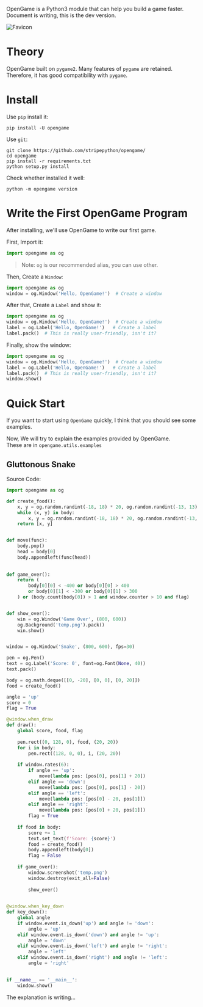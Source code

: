 OpenGame is a Python3 module that can help you build a game faster.  
Document is writing, this is the dev version.

![Favicon](https://article.biliimg.com/bfs/article/8393f6fcdd2ac4e5d9eaaba6fc6dee3b1fd10bcb.png)

# Theory
OpenGame built on `pygame2`. Many features of `pygame` are retained.   
Therefore, it has good compatibility with `pygame`.

# Install
Use `pip` install it:
```shell
pip install -U opengame
```
Use `git`:
```shell
git clone https://github.com/stripepython/opengame/
cd opengame
pip install -r requirements.txt
python setup.py install
```

Check whether installed it well:
```shell
python -m opengame version
```

# Write the First OpenGame Program
After installing, we'll use OpenGame to write our first game.

First, Import it:
```python
import opengame as og
```
> Note: `og` is our recommended alias, you can use other.  

Then, Create a `Window`:
```python
import opengame as og
window = og.Window('Hello, OpenGame!')  # Create a window
```

After that, Create a `Label` and show it:
```python
import opengame as og
window = og.Window('Hello, OpenGame!')  # Create a window
label = og.Label('Hello, OpenGame!')   # Create a label
label.pack()  # This is really user-friendly, isn't it?
```

Finally, show the window:
```python
import opengame as og
window = og.Window('Hello, OpenGame!')  # Create a window
label = og.Label('Hello, OpenGame!')   # Create a label
label.pack()  # This is really user-friendly, isn't it?
window.show()
```

# Quick Start
If you want to start using `OpenGame` quickly, I think that you should see some examples.

Now, We will try to explain the examples provided by OpenGame.  
These are in `opengame.utils.examples`

## Gluttonous Snake
Source Code:
```python
import opengame as og

def create_food():
    x, y = og.random.randint(-18, 18) * 20, og.random.randint(-13, 13) * 20
    while (x, y) in body:
        x, y = og.random.randint(-18, 18) * 20, og.random.randint(-13, 13) * 20
    return [x, y]


def move(func):
    body.pop()
    head = body[0]
    body.appendleft(func(head))
    
    
def game_over():
    return (
        body[0][0] < -400 or body[0][0] > 400
        or body[0][1] < -300 or body[0][1] > 300
    ) or (body.count(body[0]) > 1 and window.counter > 10 and flag)


def show_over():
    win = og.Window('Game Over', (800, 600))
    og.Background('temp.png').pack()
    win.show()


window = og.Window('Snake', (800, 600), fps=30)

pen = og.Pen()
text = og.Label('Score: 0', font=og.Font(None, 40))
text.pack()

body = og.math.deque([[0, -20], [0, 0], [0, 20]])
food = create_food()

angle = 'up'
score = 0
flag = True

@window.when_draw
def draw():
    global score, food, flag
    
    pen.rect((0, 128, 0), food, (20, 20))
    for i in body:
        pen.rect((128, 0, 0), i, (20, 20))
    
    if window.rates(6):
        if angle == 'up':
            move(lambda pos: [pos[0], pos[1] + 20])
        elif angle == 'down':
            move(lambda pos: [pos[0], pos[1] - 20])
        elif angle == 'left':
            move(lambda pos: [pos[0] - 20, pos[1]])
        elif angle == 'right':
            move(lambda pos: [pos[0] + 20, pos[1]])
        flag = True
    
    if food in body:
        score += 1
        text.set_text(f'Score: {score}')
        food = create_food()
        body.appendleft(body[0])
        flag = False
            
    if game_over():
        window.screenshot('temp.png')
        window.destroy(exit_all=False)
        
        show_over()
    

@window.when_key_down
def key_down():
    global angle
    if window.event.is_down('up') and angle != 'down':
        angle = 'up'
    elif window.event.is_down('down') and angle != 'up':
        angle = 'down'
    elif window.event.is_down('left') and angle != 'right':
        angle = 'left'
    elif window.event.is_down('right') and angle != 'left':
        angle = 'right'
    

if __name__ == '__main__':
    window.show()

```

The explanation is writing...

